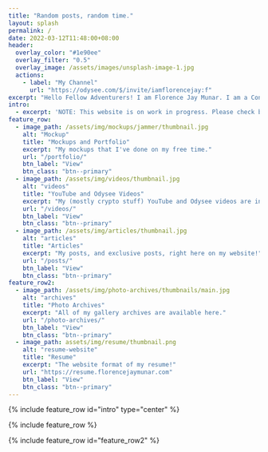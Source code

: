 ```yaml
---
title: "Random posts, random time."
layout: splash
permalink: /
date: 2022-03-12T11:48:00+08:00
header:
  overlay_color: "#1e90ee"
  overlay_filter: "0.5"
  overlay_image: /assets/images/unsplash-image-1.jpg
  actions:
    - label: "My Channel"
      url: "https://odysee.com/$/invite/iamflorencejay:f"
excerpt: "Hello Fellow Adventurers! I am Florence Jay Munar. I am a Content Creator, Writer, Parodist, anything that I have a skill for can push it out of the box. :D"
intro: 
  - excerpt: 'NOTE: This website is on work in progress. Please check back soon for updates. Thank you for your patience.'
feature_row:
  - image_path: /assets/img/mockups/jammer/thumbnail.jpg
    alt: "Mockup"
    title: "Mockups and Portfolio"
    excerpt: "My mockups that I've done on my free time."
    url: "/portfolio/"
    btn_label: "View"
    btn_class: "btn--primary"
  - image_path: /assets/img/videos/thumbnail.jpg
    alt: "videos"
    title: "YouTube and Odysee Videos"
    excerpt: "My (mostly crypto stuff) YouTube and Odysee videos are in here!"
    url: "/videos/"
    btn_label: "View"
    btn_class: "btn--primary"
  - image_path: /assets/img/articles/thumbnail.jpg
    alt: "articles"
    title: "Articles"
    excerpt: "My posts, and exclusive posts, right here on my website!"
    url: "/posts/"
    btn_label: "View"
    btn_class: "btn--primary"
feature_row2:
  - image_path: /assets/img/photo-archives/thumbnails/main.jpg
    alt: "archives"
    title: "Photo Archives"
    excerpt: "All of my gallery archives are available here."
    url: "/photo-archives/"
    btn_label: "View"
    btn_class: "btn--primary"
  - image_path: assets/img/resume/thumbnail.png
    alt: "resume-website"
    title: "Resume"
    excerpt: "The website format of my resume!"
    url: "https://resume.florencejaymunar.com"
    btn_label: "View"
    btn_class: "btn--primary"
---
```


{% include feature_row id="intro" type="center" %}

{% include feature_row %}

{% include feature_row id="feature_row2" %}
